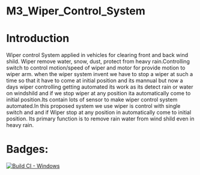 # M3_Wiper_Control_System

# Introduction

Wiper control System applied in vehicles for clearing front and back wind shild. Wiper remove water, snow, dust, protect from heavy rain.Controlling switch to control motion/speed of wiper and motor for provide motion to wiper arm. when the wiper system invent we have to stop a wiper at such a time so that it have to come at initial position and its mannual but now a days wiper controlling getting automated its work as its detect rain or water on windshild and if we stop wiper at any position ita automatically come to initial position.Its contain lots of sensor to make wiper control system automated.In this proposed system
we use wiper is control with single switch and and if Wiper stop at any position in automatically come to initial position. Its primary function is to remove rain water from wind shild even in heavy rain.
 
 # Badges:
[![Build CI - Windows](https://github.com/kalashband/M3_Wiper_Control_System/actions/workflows/quality.yml/badge.svg)](https://github.com/kalashband/M3_Wiper_Control_System/actions/workflows/quality.yml)
 
